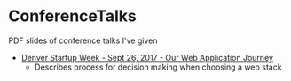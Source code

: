 # ConferenceTalks
PDF slides of conference talks I've given

* [Denver Startup Week - Sept 26, 2017 - Our Web Application Journey](https://github.com/natergj/ConferenceTalks/blob/master/DSW%20-%20Our%20Web%20Application%20Journey.pdf)
  * Describes process for decision making when choosing a web stack
